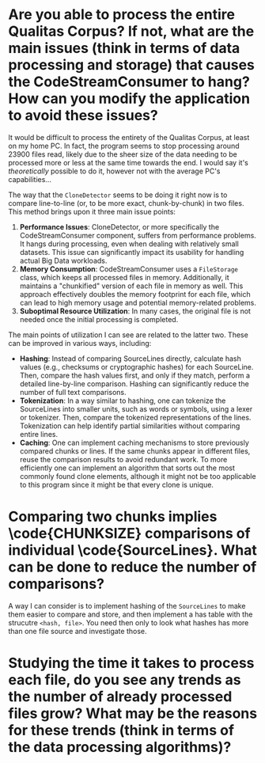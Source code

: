 # Are you able to process the entire Qualitas Corpus? If not, what are the main issues (think in terms of data processing and storage) that causes the CodeStreamConsumer to hang? How can you modify the application to avoid these issues?

It would be difficult to process the entirety of the Qualitas Corpus, at least on my home PC. In fact, the program seems to stop processing around 23900 files read, likely due to the sheer size of the data needing to be processed more or less at the same time towards the end. I would say it's *theoretically* possible to do it, however not with the average PC's capabilities...

The way that the `CloneDetector` seems to be doing it right now is to compare line-to-line (or, to be more exact, chunk-by-chunk) in two files. This method brings upon it three main issue points:

1. **Performance Issues**: CloneDetector, or more specifically the CodeStreamConsumer component, suffers from performance problems. It hangs during processing, even when dealing with relatively small datasets. This issue can significantly impact its usability for handling actual Big Data workloads.
2. **Memory Consumption**: CodeStreamConsumer uses a `FileStorage` class, which keeps all processed files in memory. Additionally, it maintains a "chunkified" version of each file in memory as well. This approach effectively doubles the memory footprint for each file, which can lead to high memory usage and potential memory-related problems.
3. **Suboptimal Resource Utilization**: In many cases, the original file is not needed once the initial processing is completed.

The main points of utilization I can see are related to the latter two. These can be improved in various ways, including:

- **Hashing**: Instead of comparing SourceLines directly, calculate hash values (e.g., checksums or cryptographic hashes) for each SourceLine. Then, compare the hash values first, and only if they match, perform a detailed line-by-line comparison. Hashing can significantly reduce the number of full text comparisons.
- **Tokenization**: In a way similar to hashing, one can tokenize the SourceLines into smaller units, such as words or symbols, using a lexer or tokenizer. Then, compare the tokenized representations of the lines. Tokenization can help identify partial similarities without comparing entire lines.
- **Caching**: One can implement caching mechanisms to store previously compared chunks or lines. If the same chunks appear in different files, reuse the comparison results to avoid redundant work. To more efficiently one can implement an algorithm that sorts out the most commonly found clone elements, although it might not be too applicable to this program since it might be that every clone is unique.

# Comparing two chunks implies \code{CHUNKSIZE} comparisons of individual \code{SourceLines}. What can be done to reduce the number of comparisons?

A way I can consider is to implement hashing of the `SourceLines` to make them easier to compare and store, and then implement a has table with the strucutre `<hash, file>`. You need then only to look what hashes has more than one file source and investigate those.

# Studying the time it takes to process each file, do you see any trends as the number of already processed files grow? What may be the reasons for these trends (think in terms of the data processing algorithms)?

